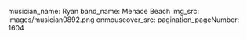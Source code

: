 musician_name: Ryan
band_name: Menace Beach
img_src: images/musician0892.png
onmouseover_src: 
pagination_pageNumber: 1604